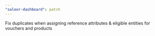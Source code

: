```yaml
---
"saleor-dashboard": patch
---
```


Fix duplicates when assigning reference attributes & eligible entities for vouchers and products
